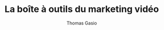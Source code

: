 ---
title: La boîte à outils du marketing vidéo
slug: boite-a-outils-du-marketing-video
author: Thomas Gasio
cover: boite-outils-marketing-video.jpeg
summary: 'Intégrer la vidéo dans sa stratégie marketing est indispensable: près de
  80% du trafic global d''Internet est issu des vidéos. Comment intégrer la vidéo
  dans une stratégie marketing? Comment construire un contenu efficace? Quel matériel
  choisir? Comment être bien référencé pour développer son audience? Comment monétiser
  sa vidéo? Cette boîte à outils propose une soixantaine d''outils pour créer ses
  vidéos et gérer ses chaînes sur les réseaux sociaux (YouTube, Instagram, Facebook...).
  De nombreuses interviews et vidéos accompagnent les outils.'
site: https://www.dunod.com/entreprise-economie/boite-outils-du-marketing-video
mandatory: false
isbn: 9782100798469
paths:
- "/competences/exprimer"
- "/parcours/strategie-de-communication-numerique-et-design-d-experience"
---